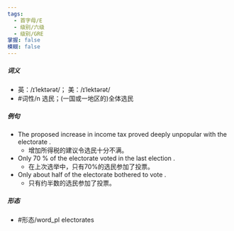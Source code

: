 ```yaml
---
tags:
  - 首字母/E
  - 级别/六级
  - 级别/GRE
掌握: false
模糊: false
---
```

##### 词义
- 英：/ɪˈlektərət/； 美：/ɪˈlektərət/
- #词性/n  选民；(一国或一地区的)全体选民
##### 例句
- The proposed increase in income tax proved deeply unpopular with the electorate .
	- 增加所得税的建议令选民十分不满。
- Only 70 % of the electorate voted in the last election .
	- 在上次选举中，只有70%的选民参加了投票。
- Only about half of the electorate bothered to vote .
	- 只有约半数的选民参加了投票。
##### 形态
- #形态/word_pl electorates

